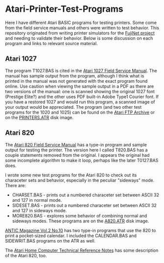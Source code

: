 # Atari-Printer-Test-Programs
Here I have different Atari BASIC programs for testing printers. Some come from the field service manuals and others were written to test behavior. This repository originated from writing printer simulators for the [FujiNet project](https://github.com/FujiNetWIFI) and needing to validate their behavior. Below is some discussion on each program and links to relevant source material.

## Atari 1027
The program T1027.BAS is cited in the [Atari 1027 Field Service Manual](https://archive.org/details/Atari1027PrinterFieldServiceManualRev01/page/n19/mode/2up). The manual has sample output from the program, although I think what is printed in the manual was not generated with the exact program found online. Use caution when viewing the sample output in a PDF as there are two versions of the manual: one is scanned showing the original 1027 font (Prestige Elite?) and the other uses PDF built-in Adobe Type1 Courier font. If you have a restored 1027 and would run this program, a scanned image of your output would be appreciated. The program (and two other test programs for the 1020 and 1025) can be found on the [Atari FTP Archive](http://ftp.pigwa.net/stuff/collections/holmes%20cd/Holmes%202/Programming/Basic/index.html) or on the [PRINTERS.ATR](https://github.com/jeffpiep/Atari-Printer-Test-Programs/raw/master/PRINTERS.ATR) disk image.

## Atari 820
The [Atari 820 Field Service Manual](https://archive.org/details/FD100048_Atari820FieldServiceManual/page/n53/mode/2up) has a type-in program and sample output for testing the printer. The version here I called T820.BAS has a couple statements removed from the original. I appears the original had some incomplete algorithm to make it loop, perhaps like the later T0127.BAS does.

I wrote some new test programs for the Atari 820 to check out its characeter sets and behavior, especially in the peculiar "sideways" mode. There are:
* CHARSET.BAS - prints out a numbered characeter set between ASCII 32 and 127 in normal mode.
* SIDESET.BAS - prints out a numbered characeter set between ASCII 32 and 127 in sideways mode.
* MORE820.BAS - explores some behavior of combining normal and sideways modes.
These programs are on the [A820.ATR](https://github.com/jeffpiep/Atari-Printer-Test-Programs/raw/master/A820.ATR) disk image.

[ANTIC Magazine Vol.2 No.10](https://archive.org/details/1984-01-anticmagazine/page/n31/mode/2up) has two type-in programs that use the 820 to print a pocket-sized calendar. I included the CALENDAR.BAS and SIDEWRIT.BAS programs on the ATR as well.

The [Atari Home Computer Technical Reference Notes](https://archive.org/details/bitsavers_atari40080mputerTechnicalReferenceNotes1982_20170986/page/n179/mode/2up) has some description of the Atari 820, too.

